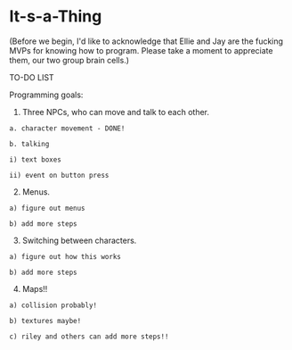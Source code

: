 # It-s-a-Thing

(Before we begin, I'd like to acknowledge that Ellie and Jay are the fucking MVPs for knowing how to program. Please take a moment to appreciate them, our two group brain cells.) 

TO-DO LIST

Programming goals: 

  1. Three NPCs, who can move and talk to each other. 
    
    a. character movement - DONE! 
    
    b. talking 
    
    i) text boxes
    
    ii) event on button press
    
    
  2. Menus.
    
    a) figure out menus
    
    b) add more steps
  
  
  3. Switching between characters. 
  
    a) figure out how this works
    
    b) add more steps


  4. Maps!!
    
    a) collision probably! 
    
    b) textures maybe! 
    
    c) riley and others can add more steps!! 
